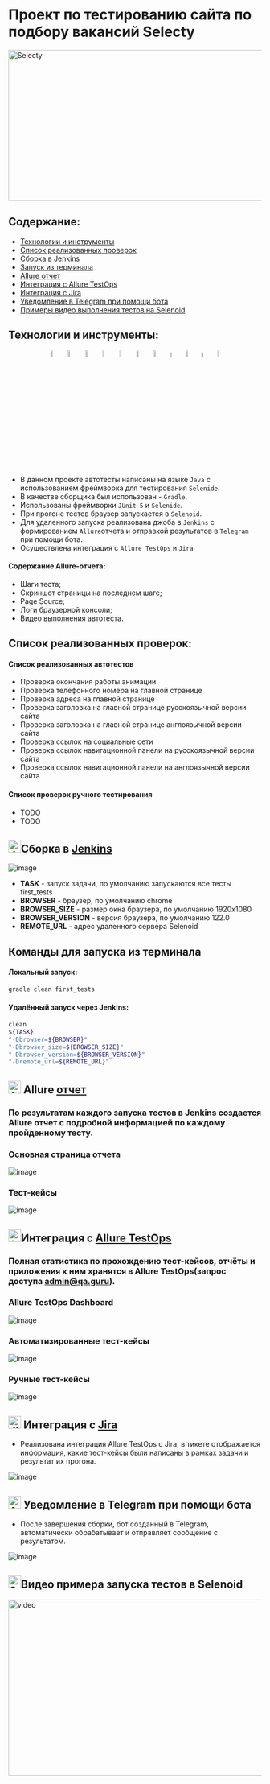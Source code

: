 # Проект по тестированию сайта по подбору вакансий Selecty

<html>
 <body> 
   <p><a href="https://selecty.ru/"><img src="readme_files/images/selecty.png" width="800" 
   height="300" alt="Selecty"></a></p>
 </body> 
</html>

## **Содержание:**

* <a href="#tools">Технологии и инструменты</a>
* <a href="#cases">Список реализованных проверок</a>
* <a href="#jenkins">Сборка в Jenkins</a>
* <a href="#console">Запуск из терминала</a>
* <a href="#allure">Allure отчет</a>
* <a href="#allure-testops">Интеграция с Allure TestOps</a>
* <a href="#jira">Интеграция с Jira</a>
* <a href="#telegram">Уведомление в Telegram при помощи бота</a>
* <a href="#video">Примеры видео выполнения тестов на Selenoid</a>

<a id="tools"></a>
## <a name="Технологии и инструменты">**Технологии и инструменты:**</a>

<p align="center">
<img width="6%" title="Java" src="readme_files/icons/java-original-wordmark.svg">
<img width="6%" title="Gradle" src="readme_files/icons/gradle-original.svg">
<img width="6%" title="JUnit5" src="readme_files/icons/junit-original-wordmark.svg">
<img width="6%" title="Selenide" src="readme_files/icons/Selenide.png">
<img width="6%" title="Jenkins" src="readme_files/icons/jenkins-original.svg">
<img width="6%" title="Selenoid" src="readme_files/icons/Selenoid.png">
<img width="6%" title="Allure Report" src="readme_files/icons/Allure_Report.png">
<img width="5%" title="Allure TestOps" src="readme_files/icons/AllureTestOps.png">
<img width="6%" title="IntelliJ IDEA" src="readme_files/icons/intellij-original.svg">
<img width="5%" title="Jira" src="readme_files/icons/jira-original-wordmark.svg">
<img width="6%" title="GitHub" src="readme_files/icons/github-original-wordmark.svg">
</p>


- В данном проекте автотесты написаны на языке `Java` с использованием фреймворка для тестирования `Selenide`.
- В качестве сборщика был использован - `Gradle`.
- Использованы фреймворки `JUnit 5` и `Selenide`.
- При прогоне тестов браузер запускается в `Selenoid`.
- Для удаленного запуска реализована джоба в `Jenkins` с формированием `Allure`отчета и отправкой результатов в `Telegram` при помощи бота.
- Осуществлена интеграция с `Allure TestOps` и `Jira`
#### Содержание Allure-отчета:
- Шаги теста;
- Скриншот страницы на последнем шаге;
- Page Source;
- Логи браузерной консоли;
- Видео выполнения автотеста.

<a id="cases"></a>
## <a name="Список реализованных проверок">**Список реализованных проверок:**</a>
#### Список реализованных автотестов
- Проверка окончания работы анимации
- Проверка телефонного номера на главной странице
- Проверка адреса на главной странице
- Проверка заголовка на главной странице русскоязычной версии сайта
- Проверка заголовка на главной странице англоязычной версии сайта
- Проверка ссылок на социальные сети
- Проверка ссылок навигационной панели на русскоязычной версии сайта
- Проверка ссылок навигационной панели на англоязычной версии сайта

#### Список проверок ручного тестирования
- TODO
- TODO

<a id="jenkins"></a>
## <img alt="Jenkins" height="25" src="readme_files/icons/jenkins-original.svg" width="25"/></a><a name="Сборка"></a>Сборка в [Jenkins](https://jenkins.autotests.cloud/job/Selecty_autotets/)</a>

 ![image](/readme_files/images/jenkins.png)

 - **TASK** - запуск задачи, по умолчанию запускаются все тесты first_tests
- **BROWSER** - браузер, по умолчанию chrome
- **BROWSER_SIZE** - размер окна браузера, по умолчанию 1920x1080
- **BROWSER_VERSION** - версия браузера, по умолчанию 122.0
- **REMOTE_URL** - адрес удаленного сервера Selenoid

<a id="console"></a>
## Команды для запуска из терминала

#### Локальный запуск:

```bash  
gradle clean first_tests
```

#### Удалённый запуск через Jenkins:

```bash  
clean
${TASK}
"-Dbrowser=${BROWSER}"
"-Dbrowser_size=${BROWSER_SIZE}"
"-Dbrowser_version=${BROWSER_VERSION}"
"-Dremote_url=${REMOTE_URL}"
```

<a id="allure"></a>
## <img alt="Allure" height="25" src="readme_files/icons/Allure_Report.png" width="25"/></a> <a name="Allure"></a>Allure [отчет](https://jenkins.autotests.cloud/job/Selecty_autotets/allure/)</a>
### По результатам каждого запуска тестов в Jenkins создается Allure отчет с подробной информацией по каждому пройденному тесту.

### Основная страница отчета
![image](/readme_files/images/allure_report.png)

### Тест-кейсы
![image](/readme_files/images/allure_tests.png)

<a id="allure-testops"></a>
## <img alt="Allure" height="25" src="readme_files/icons/Allure_Report.png" width="25"/></a>Интеграция с <a target="_blank" href="https://allure.autotests.cloud/project/4209/dashboards">Allure TestOps</a>
### Полная статистика по прохождению тест-кейсов, отчёты и приложения к ним хранятся в Allure TestOps(запрос доступа admin@qa.guru).

### **Allure TestOps Dashboard**
![image](/readme_files/images/allure_testops_dash.png)

### **Автоматизированные тест-кейсы**
![image](/readme_files/images/allure_testops_auto.png)

### **Ручные тест-кейсы**
![image](/readme_files/images/allure_testops_manual.png)

<a id="jira"></a>
## <img alt="Jira" height="25" src="readme_files/icons/jira-original-wordmark.svg" width="25"/></a> Интеграция с <a target="_blank" href="https://jira.autotests.cloud/browse/HOMEWORK-1207">Jira</a>

- Реализована интеграция Allure TestOps с Jira, в тикете отображается информация, какие тест-кейсы были написаны в рамках задачи и результат их прогона.

![image](/readme_files/images/jira.png)

<a id="telegram"></a>
## <img alt="Allure" height="25" src="readme_files/icons/Telegram.png" width="25"/></a> Уведомление в Telegram при помощи бота
- После завершения сборки, бот созданный в Telegram, автоматически обрабатывает и отправляет сообщение с результатом.

![image](/readme_files/images/telegram.png)

<a id="video"></a>
## <img alt="Selenoid" height="25" src="readme_files/icons/Selenoid.png" width="25"/></a>Видео примера запуска тестов в Selenoid

<img title="Selenoid Video" src="/readme_files/images/selecty_video.gif" width="550" height="350"  alt="video">   


